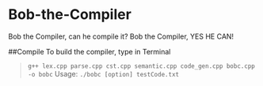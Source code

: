 # Bob-the-Compiler
Bob the Compiler, can he compile it? Bob the Compiler, YES HE CAN!

##Compile
To build the compiler, type in Terminal
>`g++ lex.cpp parse.cpp cst.cpp semantic.cpp code_gen.cpp bobc.cpp -o bobc`
Usage:
>`./bobc [option] testCode.txt`
